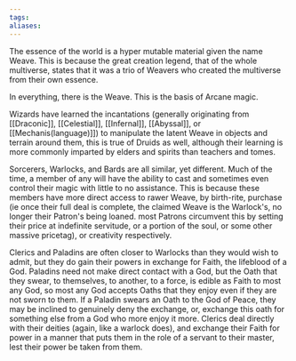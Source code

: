 ```yaml
---
tags:
aliases:
---
```


The essence of the world is a hyper mutable material given the name Weave. This is because the great creation legend, that of the whole multiverse, states that it was a trio of Weavers who created the multiverse from their own essence.

In everything, there is the Weave. This is the basis of Arcane magic.

Wizards have learned the incantations (generally originating from [[Draconic]], [[Celestial]], [[Infernal]], [[Abyssal]], or [[Mechanis(language)]]) to manipulate the latent Weave in objects and terrain around them, this is true of Druids as well, although their learning is more commonly imparted by elders and spirits than teachers and tomes. 

Sorcerers, Warlocks, and Bards are all similar, yet different. Much of the time, a member of any will have the ability to cast and sometimes even control their magic with little to no assistance. This is because these members have more direct access to rawer Weave, by birth-rite, purchase (ie once their full deal is complete, the claimed Weave is the Warlock's, no longer their Patron's being loaned. most Patrons circumvent this by setting their price at indefinite servitude, or a portion of the soul, or some other massive pricetag), or creativity respectively.

Clerics and Paladins are often closer to Warlocks than they would wish to admit, but they do gain their powers in exchange for Faith, the lifeblood of a God. Paladins need not make direct contact with a God, but the Oath that they swear, to themselves, to another, to a force, is edible as Faith to most any God, so most any God accepts Oaths that they enjoy even if they are not sworn to them. If a Paladin swears an Oath to the God of Peace, they may be inclined to genuinely deny the exchange, or, exchange this oath for something else from a God who more enjoy it more. Clerics deal directly with their deities (again, like a warlock does), and exchange their Faith for power in a manner that puts them in the role of a servant to their master, lest their power be taken from them.